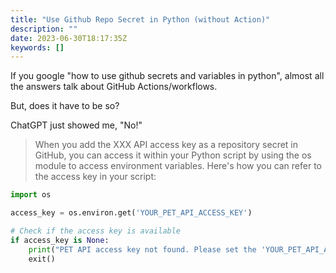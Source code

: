 ```yaml
---
title: "Use Github Repo Secret in Python (without Action)"
description: ""
date: 2023-06-30T18:17:35Z
keywords: []
---
```


If you google "how to use github secrets and variables in python", almost all the answers talk about GitHub Actions/workflows.

But, does it have to be so?

ChatGPT just showed me, "No!"

> When you add the XXX API access key as a repository secret in GitHub, you can access it within your Python script by using the os module to access environment variables. Here's how you can refer to the access key in your script:

```python
import os

access_key = os.environ.get('YOUR_PET_API_ACCESS_KEY')

# Check if the access key is available
if access_key is None:
    print("PET API access key not found. Please set the 'YOUR_PET_API_ACCESS_KEY' environment variable.")
    exit()
```

